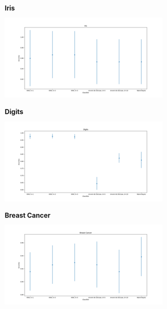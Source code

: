 ## Iris
![Iris](../../Images/ClassifiersComparation/iris.png)

## Digits
![Digits](../../Images/ClassifiersComparation/digits.png)

## Breast Cancer
![Breast Cancer](../../Images/ClassifiersComparation/breast_cancer.png)